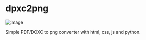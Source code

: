 # dpxc2png

![image](https://github.com/casvde/dpxc2png/assets/73029218/32cdbbbc-063b-4a73-a2f5-2eac30458907)

Simple PDF/DOXC to png converter with html, css, js and python.

